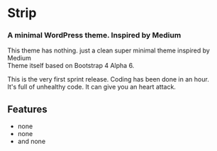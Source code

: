 # Strip
### A minimal WordPress theme. Inspired by Medium

This theme has nothing. just a clean super minimal theme inspired by Medium<br/>
Theme itself based on Bootstrap 4 Alpha 6.

This is the very first sprint release. Coding has been done in an hour.<br/>
It's full of unhealthy code. It can give you an heart attack.

## Features
* none
* none
* and none